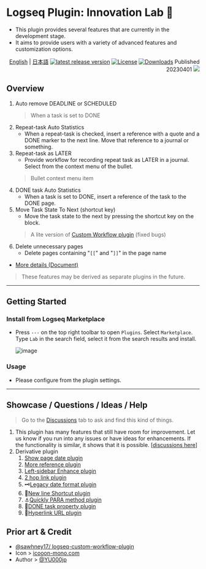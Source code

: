 # Logseq Plugin: Innovation Lab 🌱

- This plugin provides several features that are currently in the development stage.
- It aims to provide users with a variety of advanced features and customization options.

<div align="right">

[English](https://github.com/YU000jp/logseq-plugin-some-menu-extender) | [日本語](https://github.com/YU000jp/logseq-plugin-some-menu-extender/blob/main/README.ja.md)
[![latest release version](https://img.shields.io/github/v/release/YU000jp/logseq-plugin-some-menu-extender)](https://github.com/YU000jp/logseq-plugin-some-menu-extender/releases)
[![License](https://img.shields.io/github/license/YU000jp/logseq-plugin-some-menu-extender?color=blue)](https://github.com/YU000jp/logseq-plugin-some-menu-extender/blob/main/LICENSE)
[![Downloads](https://img.shields.io/github/downloads/YU000jp/logseq-plugin-some-menu-extender/total.svg)](https://github.com/YU000jp/logseq-plugin-some-menu-extender/releases)
 Published 20230401 <a href="https://www.buymeacoffee.com/yu000japan"><img src="https://img.buymeacoffee.com/button-api/?text=Buy me a pizza&emoji=🍕&slug=yu000japan&button_colour=FFDD00&font_colour=000000&font_family=Poppins&outline_colour=000000&coffee_colour=ffffff" /></a>
</div>

## Overview

1. Auto remove DEADLINE or SCHEDULED
   > When a task is set to DONE
1. Repeat-task Auto Statistics
   - When a repeat-task is checked, insert a reference with a quote and a DONE marker to the next line. Move that reference to a journal or something.
1. Repeat-task as LATER
   - Provide workflow for recording repeat task as LATER in a journal. Select from the context menu of the bullet.
   > Bullet context menu item
1. DONE task Auto Statistics
   - When a task is set to DONE, insert a reference of the task to the DONE page.
1. Move Task State To Next (shortcut key)
   - Move the task state to the next by pressing the shortcut key on the block.
   > A lite version of [Custom Workflow plugin](https://github.com/sawhney17/logseq-custom-workflow-plugin) (fixed bugs)
1. Delete unnecessary pages
   - Delete pages containing "`[[`" and "`]]`" in the page name
- [More details (Document)](https://github.com/YU000jp/logseq-plugin-some-menu-extender/wiki/Document)

> These features may be derived as separate plugins in the future.

---

## Getting Started

### Install from Logseq Marketplace

- Press `---` on the top right toolbar to open `Plugins`. Select `Marketplace`. Type `Lab` in the search field, select it from the search results and install.

   ![image](https://github.com/YU000jp/logseq-plugin-some-menu-extender/assets/111847207/32afec53-20ad-41d0-ad54-44cd07a50c67)

### Usage

- Please configure from the plugin settings.

---
## Showcase / Questions / Ideas / Help

> Go to the [Discussions](https://github.com/YU000jp/logseq-plugin-some-menu-extender/discussions) tab to ask and find this kind of things.
1. This plugin has many features that still have room for improvement. Let us know if you run into any issues or have ideas for enhancements. If the functionality is similar, it shows that it is possible. [[discussions here](https://github.com/YU000jp/logseq-plugin-some-menu-extender/discussions)]
1. Derivative plugin
   1. [Show page date plugin](https://github.com/YU000jp/logseq-plugin-show-page-date)
   1. [More reference plugin](https://github.com/YU000jp/logseq-plugin-reference-guide)
   1. [Left-sidebar Enhance plugin](https://github.com/YU000jp/logseq-plugin-left-sidebar-enhance)
   1. [2 hop link plugin](https://github.com/YU000jp/logseq-plugin-two-hop-link)
   1. 🗝️[Legacy date format plugin](https://github.com/YU000jp/logseq-plugin-legacy-date-format)
   1. 🦢[New line Shortcut plugin](https://github.com/YU000jp/logseq-plugin-blank-line)
   1. ⚓[Quickly PARA method plugin](https://github.com/YU000jp/logseq-plugin-quickly-para-method)
   1. 💪[DONE task property plugin](https://github.com/YU000jp/logseq-plugin-confirmation-done-task)
   1. 🔗[Hyperlink URL plugin](https://github.com/YU000jp/logseq-plugin-confirmation-hyperlink)

## Prior art & Credit

- [@sawhney17/ logseq-custom-workflow-plugin](https://github.com/sawhney17/logseq-custom-workflow-plugin)
- Icon > [icooon-mono.com](https://icooon-mono.com/12611-%e3%83%a1%e3%83%8b%e3%83%a5%e3%83%bc%e3%81%ae%e3%83%95%e3%83%aa%e3%83%bc%e3%82%a2%e3%82%a4%e3%82%b3%e3%83%b316/)
- Author > [@YU000jp](https://github.com/YU000jp)

